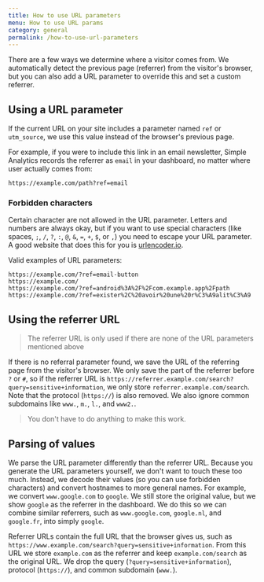 ```yaml
---
title: How to use URL parameters
menu: How to use URL params
category: general
permalink: /how-to-use-url-parameters
---
```


There are a few ways we determine where a visitor comes from. We automatically detect the previous page (referrer) from the visitor's browser, but you can also add a URL parameter to override this and set a custom referrer.

## Using a URL parameter

If the current URL on your site includes a parameter named `ref` or `utm_source`, we use this value instead of the browser's previous page.

For example, if you were to include this link in an email newsletter, Simple Analytics records the referrer as `email` in your dashboard, no matter where user actually comes from:

```
https://example.com/path?ref=email
```

### Forbidden characters

Certain character are not allowed in the URL parameter. Letters and numbers are always okay, but if you want to use special characters (like spaces, `;`, `/`, `?`, `:`, `@`, `&`, `=`, `+`, `$`, or `,`) you need to escape your URL parameter. A good website that does this for you is [urlencoder.io](https://www.urlencoder.io/).

Valid examples of URL parameters:

```
https://example.com/?ref=email-button
https://example.com/
https://example.com/?ref=android%3A%2F%2Fcom.example.app%2Fpath
https://example.com/?ref=exister%2C%20avoir%20une%20r%C3%A9alit%C3%A9
```

## Using the referrer URL

> The referrer URL is only used if there are none of the URL parameters mentioned above

If there is no referral parameter found, we save the URL of the referring page from the visitor's browser. We only save the part of the referrer before `?` or `#`, so if the referrer URL is `https://referrer.example.com/search?query=sensitive+information`, we only store `referrer.example.com/search`. Note that the protocol (`https://`) is also removed. We also ignore common subdomains like `www.`, `m.`, `l.`, and `www2.`.

> You don't have to do anything to make this work.

## Parsing of values

We parse the URL parameter differently than the referrer URL. Because you generate the URL parameters yourself, we don't want to touch these too much. Instead, we decode their values (so you can use forbidden characters) and convert hostnames to more general names. For example, we convert `www.google.com` to `google`. We still store the original value, but we show `google` as the referrer in the dashboard. We do this so we can combine similar referrers, such as `www.google.com`, `google.nl`, and `google.fr`, into simply `google`.

Referrer URLs contain the full URL that the browser gives us, such as `https://www.example.com/search?query=sensitive+information`. From this URL we store `example.com` as the referrer and keep `example.com/search` as the original URL. We drop the query (`?query=sensitive+information`), protocol (`https://`), and common subdomain (`www.`).

